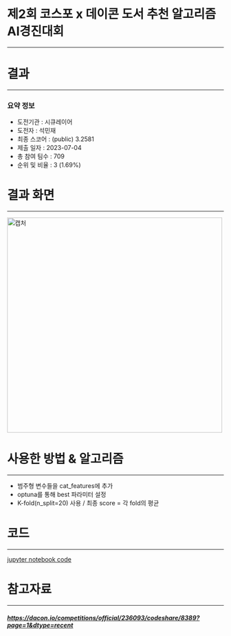 # 제2회 코스포 x 데이콘 도서 추천 알고리즘 AI경진대회
---
# 결과
---
### 요약 정보
* 도전기관 : 시큐레이어
* 도전자 : 석민재
* 최종 스코어 : (public) 3.2581
* 제출 일자 : 2023-07-04
* 총 참여 팀수 : 709
* 순위 및 비율 : 3 (1.69%)

# 결과 화면
---
<img width="500" alt="캡처" src="https://github.com/Jsonseok/SecuLayer/assets/112038669/59361f1e-9547-48c2-9abc-dce31166a394">

# 사용한 방법 & 알고리즘
---
* 범주형 변수들을 cat_features에 추가
* optuna를 통해 best 파라미터 설정
* K-fold(n_split=20) 사용 / 최종 score = 각 fold의 평균

# 코드
---
[jupyter notebook code](도서_추천.ipynb)

# 참고자료
---
##### https://dacon.io/competitions/official/236093/codeshare/8389?page=1&dtype=recent
